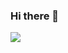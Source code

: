 ### Hi there 👋


![ ](https://github-readme-stats.vercel.app/api/top-langs/?username=SakuraaDevelopment&theme=dracula&show_icons=true)
